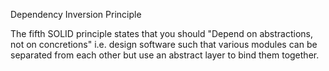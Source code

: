 Dependency Inversion Principle

The fifth SOLID principle states that you should "Depend on abstractions, not on concretions" i.e. design software such that various modules can be separated from each other but use an abstract layer to bind them together.
